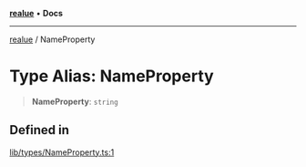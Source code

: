 [**realue**](../README.md) • **Docs**

***

[realue](../README.md) / NameProperty

# Type Alias: NameProperty

> **NameProperty**: `string`

## Defined in

[lib/types/NameProperty.ts:1](https://github.com/nevoland/realue/blob/90be82ca388547f529d338e720e90d4eeb8b3263/lib/types/NameProperty.ts#L1)
